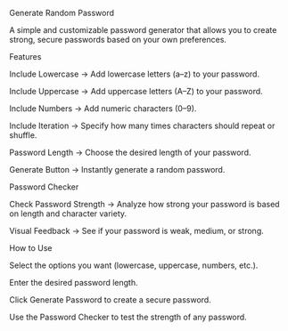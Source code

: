 Generate Random Password

A simple and customizable password generator that allows you to create strong, secure passwords based on your own preferences.


Features

Include Lowercase → Add lowercase letters (a–z) to your password.

Include Uppercase → Add uppercase letters (A–Z) to your password.

Include Numbers → Add numeric characters (0–9).

Include Iteration → Specify how many times characters should repeat or shuffle.

Password Length → Choose the desired length of your password.

Generate Button → Instantly generate a random password.

Password Checker

Check Password Strength → Analyze how strong your password is based on length and character variety.

Visual Feedback → See if your password is weak, medium, or strong.


How to Use

Select the options you want (lowercase, uppercase, numbers, etc.).

Enter the desired password length.

Click Generate Password to create a secure password.

Use the Password Checker to test the strength of any password.